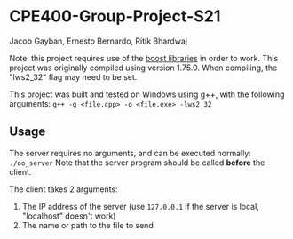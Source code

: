 # CPE400-Group-Project-S21
Jacob Gayban, Ernesto Bernardo, Ritik Bhardwaj

Note: this project requires use of the [boost libraries](https://www.boost.org/users/download/) in order to work. This project was originally compiled using version 1.75.0.
When compiling, the "lws2_32" flag may need to be set.

This project was built and tested on Windows using g++, with the following arguments:
`g++ -g <file.cpp> -o <file.exe> -lws2_32`

## Usage
The server requires no arguments, and can be executed normally: `./oo_server`
Note that the server program should be called **before** the client.

The client takes 2 arguments:
1. The IP address of the server (use `127.0.0.1` if the server is local, "localhost" doesn't work)
2. The name or path to the file to send
